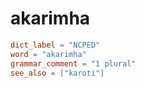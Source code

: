 # akarimha

``` toml
dict_label = "NCPED"
word = "akarimha"
grammar_comment = "1 plural"
see_also = ["karoti"]
```

